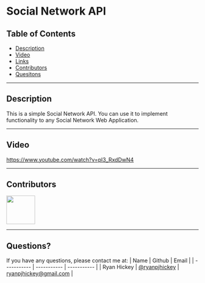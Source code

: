 # Social Network API

## Table of Contents

- [Description](#Description)
- [Video](#Video)
- [Links](#Links)
- [Contributors](#Contributors)
- [Quesitons](#Questions)

---
## Description

This is a simple Social Network API. You can use it to implement functionality to any Social Network Web Application.

---
## Video

https://www.youtube.com/watch?v=pl3_RxdDwN4

---

## Contributors

[<img src="https://ca.slack-edge.com/T03EP850QMA-U03MKQ6HKB3-2c9d97da4786-512" width="75" height="75">](https://github.com/ryanpjhickey)

---

## Questions?

If you have any questions, please contact me at:
| Name | Github | Email |
| ----------- | ----------- | ----------- |
| Ryan Hickey | [@ryanpjhickey](https://github.com/ryanpjhickey) | ryanpjhickey@gmail.com |

